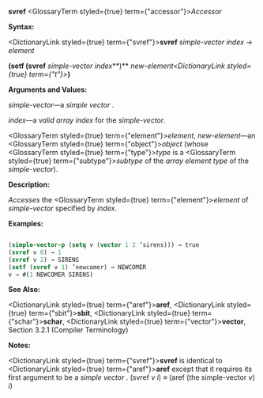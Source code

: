 **svref** <GlossaryTerm styled={true} term={"accessor"}><i>Accessor</i></GlossaryTerm> 



**Syntax:** 



<DictionaryLink styled={true} term={"svref"}><b>svref</b></DictionaryLink> *simple-vector index → element* 



**(setf (svref** *simple-vector index***)** *new-element<DictionaryLink styled={true} term={"t"}><b>*)</b></DictionaryLink> 



**Arguments and Values:** 



*simple-vector*—a *simple vector* . 



*index*—a *valid array index* for the *simple-vector*. 







 



 



<GlossaryTerm styled={true} term={"element"}><i>element</i></GlossaryTerm>, *new-element*—an <GlossaryTerm styled={true} term={"object"}><i>object</i></GlossaryTerm> (whose <GlossaryTerm styled={true} term={"type"}><i>type</i></GlossaryTerm> is a <GlossaryTerm styled={true} term={"subtype"}><i>subtype</i></GlossaryTerm> of the *array element type* of the *simple-vector*). 



**Description:** 



*Accesses* the <GlossaryTerm styled={true} term={"element"}><i>element</i></GlossaryTerm> of *simple-vector* specified by *index*. 



**Examples:**
```lisp

(simple-vector-p (setq v (vector 1 2 ’sirens))) → true 
(svref v 0) → 1 
(svref v 2) → SIRENS 
(setf (svref v 1) ’newcomer) → NEWCOMER 
v → #(1 NEWCOMER SIRENS) 

```
**See Also:** 



<DictionaryLink styled={true} term={"aref"}><b>aref</b></DictionaryLink>, <DictionaryLink styled={true} term={"sbit"}><b>sbit</b></DictionaryLink>, <DictionaryLink styled={true} term={"schar"}><b>schar</b></DictionaryLink>, <DictionaryLink styled={true} term={"vector"}><b>vector</b></DictionaryLink>, Section 3.2.1 (Compiler Terminology) 



**Notes:** 



<DictionaryLink styled={true} term={"svref"}><b>svref</b></DictionaryLink> is identical to <DictionaryLink styled={true} term={"aref"}><b>aref</b></DictionaryLink> except that it requires its first argument to be a *simple vector* . (svref *v i*) *≡* (aref (the simple-vector *v*) *i*) 




